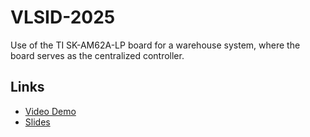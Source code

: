 # VLSID-2025

Use of the TI SK-AM62A-LP board for a warehouse system, where the board serves as the centralized controller.

## Links
- [Video Demo](https://www.youtube.com/watch?v=L41Fv7wlA2I)
- [Slides](https://drive.google.com/drive/folders/1uz-eAHIGxE0zr91t1-PeaaUmD3jObLUE?usp=drive_link)
